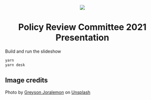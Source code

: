 <div align="center">

![](./src/images/presentation.png)

# Policy Review Committee 2021 Presentation

</div>

Build and run the slideshow

```bash
yarn
yarn desk
```

## Image credits

Photo by <a href="https://unsplash.com/@greysonjoralemon?utm_source=unsplash&utm_medium=referral&utm_content=creditCopyText">Greyson Joralemon</a> on <a href="https://unsplash.com/s/photos/hands-up?utm_source=unsplash&utm_medium=referral&utm_content=creditCopyText">Unsplash</a>
  